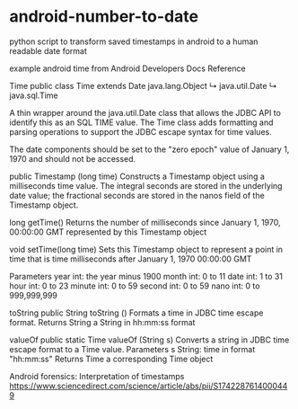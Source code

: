 # android-number-to-date
python script to transform saved timestamps in android to a human readable date format

<p>
example android time
from Android Developers Docs Reference

Time
public class Time
extends Date
java.lang.Object
   ↳ 	java.util.Date
  	   ↳ 	java.sql.Time 

A thin wrapper around the java.util.Date class that allows the JDBC API to identify this as an SQL TIME value. 
The Time class adds formatting and parsing operations to support the JDBC escape syntax for time values.

The date components should be set to the "zero epoch" value of January 1, 1970 and should not be accessed.

public Timestamp (long time)
Constructs a Timestamp object using a milliseconds time value. The integral seconds are stored in the underlying date value; the fractional seconds are stored in the nanos field of the Timestamp object.

long 	getTime()
Returns the number of milliseconds since January 1, 1970, 00:00:00 GMT represented by this Timestamp object

void 	setTime(long time)
Sets this Timestamp object to represent a point in time that is time milliseconds after January 1, 1970 00:00:00 GMT

Parameters
year 	  int: the year minus 1900
month 	int: 0 to 11
date 	  int: 1 to 31
hour 	  int: 0 to 23
minute 	int: 0 to 59
second 	int: 0 to 59
nano 	  int: 0 to 999,999,999


toString
public String toString ()
Formats a time in JDBC time escape format.
Returns
String 	a String in hh:mm:ss format


valueOf
public static Time valueOf (String s)
Converts a string in JDBC time escape format to a Time value.
Parameters
s 	String: time in format "hh:mm:ss"
Returns
Time 	a corresponding Time object


Android forensics: Interpretation of timestamps
https://www.sciencedirect.com/science/article/abs/pii/S1742287614000449

   
   </p>
